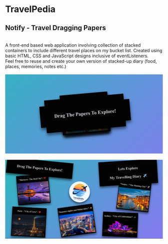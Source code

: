 # TravelPedia
## Notify - Travel Dragging Papers
<br>
A front-end based web application involving collection of stacked containers to include different travel places on my bucket list. Created using basic HTML, CSS and JavaScript designs inclusive of eventListeners. 
<br>
Feel free to reuse and create your own version of stacked-up diary (food, places, memories, notes etc.)
<br>
<br>
<img src="./images/TestImage2.jpeg">
<br>
<br>
<img src="./images/TestImage1.jpeg">
